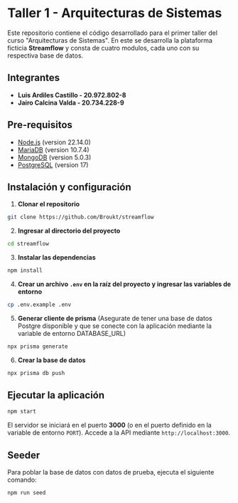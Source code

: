 # Taller 1 - Arquitecturas de Sistemas
Este repositorio contiene el código desarrollado para el primer taller del curso "Arquitecturas de Sistemas". En este se desarrolla la plataforma ficticia **Streamflow** y consta de cuatro modulos, cada uno con su respectiva base de datos.

## Integrantes
- **Luis Ardiles Castillo - 20.972.802-8**
- **Jairo Calcina Valda - 20.734.228-9**

## Pre-requisitos
- [Node.js](https://nodejs.org/es/) (version 22.14.0)
- [MariaDB](https://mariadb.org/) (version 10.7.4)
- [MongoDB](https://www.mongodb.com/try/download/community) (version 5.0.3)
- [PostgreSQL](https://www.postgresql.org/download/) (version 17)

## Instalación y configuración

1. **Clonar el repositorio**
```bash
git clone https://github.com/Broukt/streamflow
```

2. **Ingresar al directorio del proyecto**
```bash
cd streamflow
```

3. **Instalar las dependencias**
```bash
npm install
```

4. **Crear un archivo `.env` en la raíz del proyecto y ingresar las variables de entorno**
```bash
cp .env.example .env
```

5. **Generar cliente de prisma** (Asegurate de tener una base de datos Postgre disponible y que se conecte con la aplicación mediante la variable de entorno DATABASE_URL)
```bash
npx prisma generate
```

6. **Crear la base de datos**
```bash
npx prisma db push
```


## Ejecutar la aplicación
```bash
npm start
```
El servidor se iniciará en el puerto **3000** (o en el puerto definido en la variable de entorno `PORT`). Accede a la API mediante `http://localhost:3000`.

## Seeder
Para poblar la base de datos con datos de prueba, ejecuta el siguiente comando:
```bash
npm run seed
```